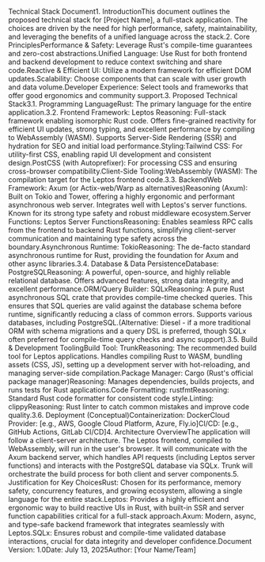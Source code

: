 Technical Stack Document1. IntroductionThis document outlines the proposed technical stack for [Project Name], a full-stack application. The choices are driven by the need for high performance, safety, maintainability, and leveraging the benefits of a unified language across the stack.2. Core PrinciplesPerformance & Safety: Leverage Rust's compile-time guarantees and zero-cost abstractions.Unified Language: Use Rust for both frontend and backend development to reduce context switching and share code.Reactive & Efficient UI: Utilize a modern framework for efficient DOM updates.Scalability: Choose components that can scale with user growth and data volume.Developer Experience: Select tools and frameworks that offer good ergonomics and community support.3. Proposed Technical Stack3.1. Programming LanguageRust: The primary language for the entire application.3.2. Frontend Framework: Leptos Reasoning: Full-stack framework enabling isomorphic Rust code. Offers fine-grained reactivity for efficient UI updates, strong typing, and excellent performance by compiling to WebAssembly (WASM). Supports Server-Side Rendering (SSR) and hydration for SEO and initial load performance.Styling:Tailwind CSS: For utility-first CSS, enabling rapid UI development and consistent design.PostCSS (with Autoprefixer): For processing CSS and ensuring cross-browser compatibility.Client-Side Tooling:WebAssembly (WASM): The compilation target for the Leptos frontend code.3.3. BackendWeb Framework: Axum (or Actix-web/Warp as alternatives)Reasoning (Axum): Built on Tokio and Tower, offering a highly ergonomic and performant asynchronous web server. Integrates well with Leptos's server functions. Known for its strong type safety and robust middleware ecosystem.Server Functions: Leptos Server FunctionsReasoning: Enables seamless RPC calls from the frontend to backend Rust functions, simplifying client-server communication and maintaining type safety across the boundary.Asynchronous Runtime: TokioReasoning: The de-facto standard asynchronous runtime for Rust, providing the foundation for Axum and other async libraries.3.4. Database & Data PersistenceDatabase: PostgreSQLReasoning: A powerful, open-source, and highly reliable relational database. Offers advanced features, strong data integrity, and excellent performance.ORM/Query Builder: SQLxReasoning: A pure Rust asynchronous SQL crate that provides compile-time checked queries. This ensures that SQL queries are valid against the database schema before runtime, significantly reducing a class of common errors. Supports various databases, including PostgreSQL.(Alternative: Diesel - if a more traditional ORM with schema migrations and a query DSL is preferred, though SQLx often preferred for compile-time query checks and async support).3.5. Build & Development ToolingBuild Tool: TrunkReasoning: The recommended build tool for Leptos applications. Handles compiling Rust to WASM, bundling assets (CSS, JS), setting up a development server with hot-reloading, and managing server-side compilation.Package Manager: Cargo (Rust's official package manager)Reasoning: Manages dependencies, builds projects, and runs tests for Rust applications.Code Formatting: rustfmtReasoning: Standard Rust code formatter for consistent code style.Linting: clippyReasoning: Rust linter to catch common mistakes and improve code quality.3.6. Deployment (Conceptual)Containerization: DockerCloud Provider: [e.g., AWS, Google Cloud Platform, Azure, Fly.io]CI/CD: [e.g., GitHub Actions, GitLab CI/CD]4. Architecture OverviewThe application will follow a client-server architecture. The Leptos frontend, compiled to WebAssembly, will run in the user's browser. It will communicate with the Axum backend server, which handles API requests (including Leptos server functions) and interacts with the PostgreSQL database via SQLx. Trunk will orchestrate the build process for both client and server components.5. Justification for Key ChoicesRust: Chosen for its performance, memory safety, concurrency features, and growing ecosystem, allowing a single language for the entire stack.Leptos: Provides a highly efficient and ergonomic way to build reactive UIs in Rust, with built-in SSR and server function capabilities critical for a full-stack approach.Axum: Modern, async, and type-safe backend framework that integrates seamlessly with Leptos.SQLx: Ensures robust and compile-time validated database interactions, crucial for data integrity and developer confidence.Document Version: 1.0Date: July 13, 2025Author: [Your Name/Team]
